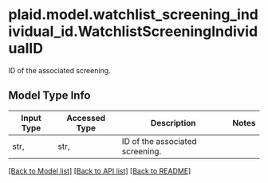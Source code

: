 # plaid.model.watchlist_screening_individual_id.WatchlistScreeningIndividualID

ID of the associated screening.

## Model Type Info
Input Type | Accessed Type | Description | Notes
------------ | ------------- | ------------- | -------------
str,  | str,  | ID of the associated screening. | 

[[Back to Model list]](../../README.md#documentation-for-models) [[Back to API list]](../../README.md#documentation-for-api-endpoints) [[Back to README]](../../README.md)

